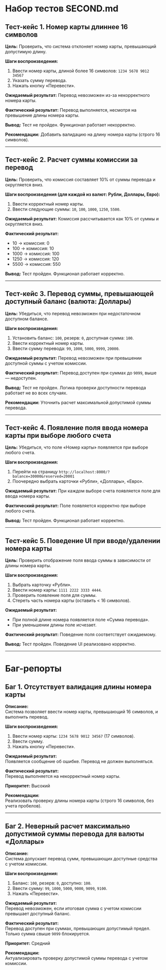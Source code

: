 # Набор тестов SECOND.md

## Тест-кейс 1. Номер карты длиннее 16 символов

**Цель:** Проверить, что система отклоняет номер карты, превышающий допустимую длину.

**Шаги воспроизведения:**
1. Ввести номер карты, длиной более 16 символов: `1234 5678 9012 34567`
2. Указать сумму перевода.
3. Нажать кнопку «Перевести».

**Ожидаемый результат:** Перевод невозможен из-за некорректного номера карты.

**Фактический результат:** Перевод выполняется, несмотря на превышение длины номера карты.

**Вывод:** Тест не пройден. Функционал работает некорректно.

**Рекомендации:** Добавить валидацию на длину номера карты (строго 16 символов).

---

## Тест-кейс 2. Расчет суммы комиссии за перевод

**Цель:** Проверить, что комиссия составляет 10% от суммы перевода и округляется вниз.

**Шаги воспроизведения (для каждой из валют: Рубли, Доллары, Евро):**
1. Ввести корректный номер карты.
2. Ввести следующие суммы: `10`, `100`, `1000`, `1250`, `5500`.

**Ожидаемый результат:** Комиссия рассчитывается как 10% от суммы и округляется вниз.

**Фактический результат:**
- 10     → комиссия: 0
- 100    → комиссия: 10
- 1000   → комиссия: 100
- 1250   → комиссия: 120
- 5500   → комиссия: 550

**Вывод:** Тест пройден. Функционал работает корректно.

---

## Тест-кейс 3. Перевод суммы, превышающей доступный баланс (валюта: Доллары)

**Цель:** Убедиться, что перевод невозможен при недостаточном доступном балансе.

**Шаги воспроизведения:**
1. Установить баланс: `100`, резерв: `0`, доступная сумма: `100`.
2. Ввести корректный номер карты.
3. Ввести сумму перевода: `99`, `1000`, `5000`, `9999`, `20000`.

**Ожидаемый результат:** Перевод невозможен при превышении доступной суммы с учетом комиссии.

**Фактический результат:** Перевод доступен при суммах до `9099`, выше — недоступен.

**Вывод:** Тест не пройден. Логика проверки доступности перевода работает не во всех случаях.

**Рекомендации:** Уточнить расчет максимальной допустимой суммы перевода.

---

## Тест-кейс 4. Появление поля ввода номера карты при выборе любого счета

**Цель:** Убедиться, что поле «Номер карты» появляется при выборе любого счета.

**Шаги воспроизведения:**
1. Перейти на страницу `http://localhost:8000/?balance=30000&reserved=20001`
2. Поочередно выбрать карточки «Рубли», «Доллары», «Евро».

**Ожидаемый результат:** При каждом выборе счета появляется поле для ввода номера карты.

**Фактический результат:** Поле появляется корректно при выборе любого счета.

**Вывод:** Тест пройден. Функционал работает корректно.

---

## Тест-кейс 5. Поведение UI при вводе/удалении номера карты

**Цель:** Проверить отображение поля ввода суммы в зависимости от длины номера карты.

**Шаги воспроизведения:**
1. Выбрать карточку «Рубли».
2. Ввести номер карты: `1111 2222 3333 4444`.
3. Проверить появление поля для суммы.
4. Стереть часть номера карты (оставить < 16 символов).

**Ожидаемый результат:** 
- При полной длине номера появляется поле «Сумма перевода».
- При уменьшении длины поле исчезает.

**Фактический результат:** Поведение поля соответствует ожидаемому.

**Вывод:** Тест пройден. Поведение UI реализовано корректно.

---

# Баг-репорты

## Баг 1. Отсутствует валидация длины номера карты

**Описание:**  
Система позволяет ввести номер карты, превышающий 16 символов, и выполнить перевод.

**Шаги воспроизведения:**  
1. Ввести номер карты: `1234 5678 9012 34567` (17 символов).  
2. Ввести сумму.  
3. Нажать кнопку «Перевести».

**Ожидаемый результат:**  
Появляется сообщение об ошибке. Перевод не должен выполняться.

**Фактический результат:**  
Перевод выполняется на некорректный номер карты.

**Приоритет:** Высокий

**Рекомендации:**  
Реализовать проверку длины номера карты (строго 16 символов, без учета пробелов).

---

## Баг 2. Неверный расчет максимально допустимой суммы перевода для валюты «Доллары»

**Описание:**  
Система допускает перевод сумм, превышающих доступные средства с учетом комиссии.

**Шаги воспроизведения:**  
1. Баланс: `100`, резерв: `0`, доступно: `100`.  
2. Ввести сумму: `99`, `1000`, `5000`, `9000`, `9099`, `9100`.  
3. Нажать «Перевести».

**Ожидаемый результат:**  
Перевод невозможен, если итоговая сумма с учетом комиссии превышает доступный баланс.

**Фактический результат:**  
Перевод доступен при суммах, превышающих допустимый предел. Только сумма свыше `9099` блокируется.

**Приоритет:** Средний

**Рекомендации:**  
Актуализировать проверку допустимой суммы перевода с учетом комиссии.
